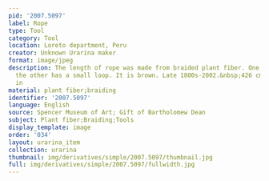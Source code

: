 ```yaml
---
pid: '2007.5097'
label: Rope
type: Tool
category: Tool
location: Loreto department, Peru
creator: Unknown Urarina maker
format: image/jpeg
description: The length of rope was made from braided plant fiber. One end has a knot,
  the other has a small loop. It is brown. Late 1800s-2002.&nbsp;426 cm; 167 11/16
  in
material: plant fiber;braiding
identifier: '2007.5097'
language: English
source: Spencer Museum of Art; Gift of Bartholomew Dean
subject: Plant fiber;Braiding;Tools
display_template: image
order: '034'
layout: urarina_item
collection: urarina
thumbnail: img/derivatives/simple/2007.5097/thumbnail.jpg
full: img/derivatives/simple/2007.5097/fullwidth.jpg
---
```

